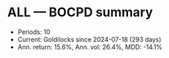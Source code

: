 # ALL — BOCPD summary

- Periods: 10
- Current: Goldilocks since 2024-07-18 (293 days)
- Ann. return: 15.6%, Ann. vol: 26.4%, MDD: -14.1%
